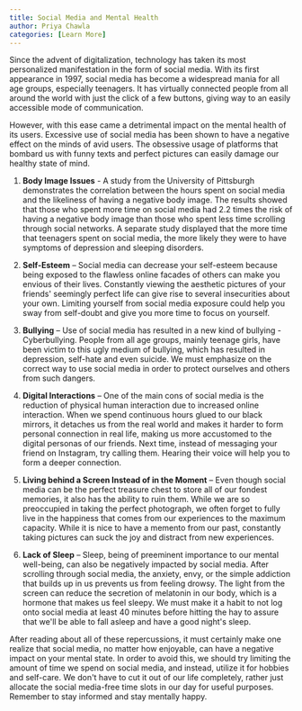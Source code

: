 ```yaml
---
title: Social Media and Mental Health
author: Priya Chawla
categories: [Learn More]
---
```


Since the advent of digitalization, technology has taken its most personalized
manifestation in the form of social media. With its first appearance in 1997,
social media has become a widespread mania for all age groups, especially
teenagers. It has virtually connected people from all around the world with
just the click of a few buttons, giving way to an easily accessible mode of
communication.

However, with this ease came a detrimental impact on the mental health of its
users. Excessive use of social media has been shown to have a negative effect
on the minds of avid users. The obsessive usage of platforms that bombard us
with funny texts and perfect pictures can easily damage our healthy state of
mind.

1. **Body Image Issues** - A study from the University of Pittsburgh demonstrates
   the correlation between the hours spent on social media and the likeliness
   of having a negative body image. The results showed that those who spent
   more time on social media had 2.2 times the risk of having a negative body
   image than those who spent less time scrolling through social networks. A
   separate study displayed that the more time that teenagers spent on social
   media, the more likely they were to have symptoms of depression and sleeping
   disorders.

2. **Self-Esteem** – Social media can decrease your self-esteem because being
   exposed to the flawless online facades of others can make you envious of
   their lives. Constantly viewing the aesthetic pictures of your friends'
   seemingly perfect life can give rise to several insecurities about your own.
   Limiting yourself from social media exposure could help you sway from
   self-doubt and give you more time to focus on yourself.

3. **Bullying** – Use of social media has resulted in a new kind of bullying -
   Cyberbullying. People from all age groups, mainly teenage girls, have been
   victim to this ugly medium of bullying, which has resulted in depression,
   self-hate and even suicide. We must emphasize on the correct way to use
   social media in order to protect ourselves and others from such dangers.

4. **Digital Interactions** – One of the main cons of social media is the reduction
   of physical human interaction due to increased online interaction. When we
   spend continuous hours glued to our black mirrors, it detaches us from the
   real world and makes it harder to form personal connection in real life,
   making us more accustomed to the digital personas of our friends. Next time,
   instead of messaging your friend on Instagram, try calling them. Hearing
   their voice will help you to form a deeper connection.

5. **Living behind a Screen Instead of in the Moment** – Even though social media
   can be the perfect treasure chest to store all of our fondest memories, it
   also has the ability to ruin them. While we are so preoccupied in taking the
   perfect photograph, we often forget to fully live in the happiness that
   comes from our experiences to the maximum capacity. While it is nice to have
   a memento from our past, constantly taking pictures can suck the joy and
   distract from new experiences.

6. **Lack of Sleep** – Sleep, being of preeminent importance to our mental
   well-being, can also be negatively impacted by social media. After scrolling
   through social media, the anxiety, envy, or the simple addiction that builds
   up in us prevents us from feeling drowsy. The light from the screen can
   reduce the secretion of melatonin in our body, which is a hormone that makes
   us feel sleepy. We must make it a habit to not log onto social media at
   least 40 minutes before hitting the hay to assure that we'll be able to fall
   asleep and have a good night's sleep.

After reading about all of these repercussions, it must certainly make one
realize that social media, no matter how enjoyable, can have a negative impact
on your mental state. In order to avoid this, we should try limiting the amount
of time we spend on social media, and instead, utilize it for hobbies and
self-care. We don't have to cut it out of our life completely, rather just
allocate the social media-free time slots in our day for useful purposes.
Remember to stay informed and stay mentally happy.
